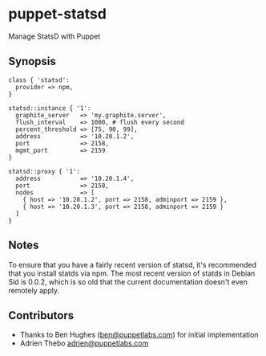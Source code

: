 puppet-statsd
=============

Manage StatsD with Puppet

Synopsis
--------

    class { 'statsd':
      provider => npm,
    }

    statsd::instance { '1':
      graphite_server   => 'my.graphite.server',
      flush_interval    => 1000, # flush every second
      percent_threshold => [75, 90, 99],
      address           => '10.20.1.2',
      port              => 2158,
      mgmt_port         => 2159
    }

    statsd::proxy { '1':
      address           => '10.20.1.4',
      port              => 2158,
      nodes             => [
        { host => '10.20.1.2', port => 2158, adminport => 2159 },
        { host => '10.20.1.3', port => 2158, adminport => 2159 }
      ]
    }

Notes
-----

To ensure that you have a fairly recent version of statsd, it's recommended
that you install statds via npm. The most recent version of statds in Debian
Sid is 0.0.2, which is so old that the current documentation doesn't even
remotely apply.

Contributors
------------

  * Thanks to Ben Hughes (ben@puppetlabs.com) for initial implementation
  * Adrien Thebo <adrien@puppetlabs.com>
